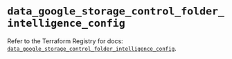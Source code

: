 # `data_google_storage_control_folder_intelligence_config`

Refer to the Terraform Registry for docs: [`data_google_storage_control_folder_intelligence_config`](https://registry.terraform.io/providers/hashicorp/google/6.35.0/docs/data-sources/storage_control_folder_intelligence_config).
